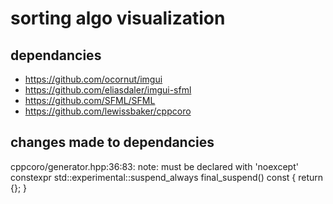 # sorting algo visualization

## dependancies

- https://github.com/ocornut/imgui
- https://github.com/eliasdaler/imgui-sfml
- https://github.com/SFML/SFML
- https://github.com/lewissbaker/cppcoro

## changes made to dependancies

cppcoro/generator.hpp:36:83: note: must be declared with 'noexcept'
	constexpr std::experimental::suspend_always final_suspend() const { return {}; }
